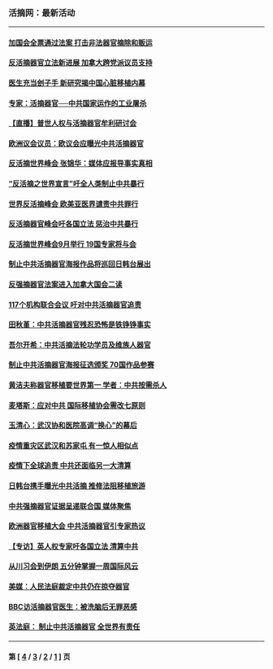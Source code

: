 ### 活摘网：最新活动
---
#### [加国会全票通过法案 打击非法器官摘除和贩运](../../pages/nf5883/n13884924.md?02230430) 
#### [反活摘器官立法新进展 加拿大跨党派议员支持](../../pages/nf5883/n13876061.md?02230430) 
#### [医生充当刽子手 新研究揭中国心脏移植内幕](../../pages/nf5883/n13772291.md?02230430) 
#### [专家：活摘器官──中共国家运作的工业屠杀](../../pages/nf5883/n13761178.md?02230430) 
#### [【直播】普世人权与活摘器官牟利研讨会](../../pages/nf5883/n13425146.md?02230430) 
#### [欧洲议会议员：欧议会应曝光中共活摘器官](../../pages/nf5883/n13336571.md?02230430) 
#### [反活摘世界峰会 张锦华：媒体应报导事实真相](../../pages/nf5883/n13278502.md?02230430) 
#### [“反活摘之世界宣言”吁全人类制止中共暴行](../../pages/nf5883/n13259730.md?02230430) 
#### [世界反活摘峰会 欧美亚医界谴责中共罪行](../../pages/nf5883/n13253550.md?02230430) 
#### [反活摘器官峰会吁各国立法 惩治中共暴行](../../pages/nf5883/n13245052.md?02230430) 
#### [反活摘世界峰会9月举行 19国专家将与会](../../pages/nf5883/n13201492.md?02230430) 
#### [制止中共活摘器官海报作品将巡回日韩台展出](../../pages/nf5883/n13177791.md?02230430) 
#### [反强摘器官法案进入加拿大国会二读](../../pages/nf5883/n13033450.md?02230430) 
#### [117个机构联合会议 吁对中共活摘器官追责](../../pages/nf5883/n12775087.md?02230430) 
#### [田秋堇：中共活摘器官残忍恐怖是铁铮铮事实](../../pages/nf5883/n12702148.md?02230430) 
#### [吾尔开希：中共活摘法轮功学员及维族人器官](../../pages/nf5883/n12693197.md?02230430) 
#### [制止中共活摘器官海报征选颁奖 70国作品参赛](../../pages/nf5883/n12692050.md?02230430) 
#### [黄洁夫称器官移植要世界第一 学者：中共按需杀人](../../pages/nf5883/n12572329.md?02230430) 
#### [麦塔斯：应对中共 国际移植协会需改七原则](../../pages/nf5883/n12514711.md?02230430) 
#### [玉清心：武汉协和医院高调“换心”的幕后](../../pages/nf5883/n12298730.md?02230430) 
#### [疫情重灾区武汉和苏家屯 有一惊人相似点](../../pages/nf5883/n12150824.md?02230430) 
#### [疫情下全球追责 中共还面临另一大清算](../../pages/nf5883/n12070397.md?02230430) 
#### [日韩台携手曝光中共活摘 推修法阻移植旅游](../../pages/nf5883/n11712046.md?02230430) 
#### [中共强摘器官证据呈递联合国 媒体聚焦](../../pages/nf5883/n11546426.md?02230430) 
#### [欧洲器官移植大会 中共活摘器官引专家热议](../../pages/nf5883/n11539095.md?02230430) 
#### [【专访】英人权专家吁各国立法 清算中共](../../pages/nf5883/n11367315.md?02230430) 
#### [从川习会到伊朗 五分钟掌握一周国际风云](../../pages/nf5883/n11338520.md?02230430) 
#### [美媒：人民法庭裁定中共仍在掠夺器官](../../pages/nf5883/n11334897.md?02230430) 
#### [BBC访活摘器官医生：被洗脑后无罪恶感](../../pages/nf5883/n11335935.md?02230430) 
#### [英法庭： 制止中共活摘器官 全世界有责任](../../pages/nf5883/n11330691.md?02230430) 

---
#### 第 [ [4](./4.md?02230430) / [3](./3.md?02230430) / [2](./2.md?02230430) / [1](./1.md?02230430) ] 页
